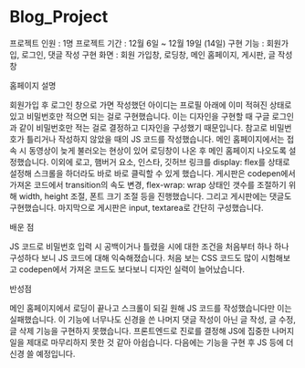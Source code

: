 # Blog_Project


 프로젝트 인원 : 1명
 프로젝트 기간 : 12월 6일 ~ 12월 19일 (14일)
 구현 기능 : 회원가입, 로그인, 댓글 작성
 구현 화면 : 회원 가입창, 로딩창, 메인 홈페이지, 게시판, 글 작성창


홈페이지 설명

 회원가입 후 로그인 창으로 가면 작성했던 아이디는 프로필 아래에 이미 적혀진 상태로 있고 비밀번호만 적으면 되는 걸로 구현했습니다. 이는 디자인을 구현할 때 구글 로그인과 같이 비밀번호만 적는 걸로 결정하고 디자인을 구성했기 때문입니다. 참고로 비밀번호가 틀리거나 작성하지 않았을 때의 JS 코드를 작성했습니다. 메인 홈페이지에서는 접속 시 동영상이 늦게 불러오는 현상이 있어 로딩창이 나온 후 메인 홈페이지 나오도록 설정했습니다. 이외에 로고, 햄버거 요소, 인스타, 깃허브 링크를 display: flex를 상태로 설정해 스크롤을 하더라도 바로 바로 클릭할 수 있게 했습니다. 게시판은 codepen에서 가져온 코드에서 transition의 속도 변경, flex-wrap: wrap 상태인 갯수를 조절하기 위해 width, height 조절, 폰트 크기 조절 등을 진행했습니다. 그리고 게시판에는 댓글도 구현했습니다. 마지막으로 게시판은 input, textarea로 간단히 구성했습니다.


 
배운 점 

 JS 코드로 비밀번호 입력 시 공백이거나 틀렸을 시에 대한 조건을 처음부터 하나 하나 구성하다 보니 JS 코드에 대해 익숙해졌습니다. 처음 보는 CSS 코드도 많이 시험해보고 codepen에서 가져온 코드도 보다보니 디자인 실력이 늘어났습니다.


반성점

메인 홈페이지에서 로딩이 끝나고 스크롤이 되길 원해 JS 코드를 작성했습니다만 이는 실패했습니다. 이 기능에 너무나도 신경을 쓴 나머지 댓글 작성이 아닌 글 작성, 글 수정, 글 삭제 기능을 구현하지 못했습니다. 프론트엔드로 진로를 결정해 JS에 집중한 나머지 일을 제대로 마무리하지 못한 것 같아 아쉽습니다. 다음에는 기능을 구현 후 JS 등에 더 신경 쓸 예정입니다.
